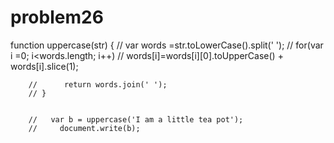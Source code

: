 # problem26
function uppercase(str) {
        //     var words =str.toLowerCase().split(' '); 
        //     for(var i =0; i<words.length; i++)
        //     words[i]=words[i][0].toUpperCase() + words[i].slice(1);

        //      return words.join(' ');
        // }


        //   var b = uppercase('I am a little tea pot');
        //     document.write(b); 
